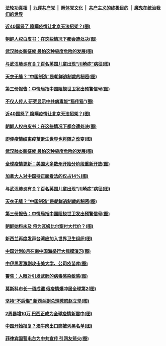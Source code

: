 ####  [法轮功真相](../../../../basic/blob/master/README.md?t=05151501) &nbsp;|&nbsp; [九评共产党](../../../../9ping.md/blob/master/README.md?t=05151501) &nbsp;|&nbsp; [解体党文化](../../../../jtdwh.md/blob/master/README.md?t=05151501)  &nbsp;|&nbsp; [共产主义的终极目的](../../../../gczydzjmd.md/blob/master/README.md?t=05151501) &nbsp;|&nbsp; [魔鬼在统治我们的世界](../../../../mgztzwmdsj.md/blob/master/README.md?t=05151501) 

#### [近40国怒了 隐瞒疫情让北京无法招架？(图)](../pages/p9/933334.md?t=05151501) 

#### [朝鲜人权白皮书：在这些情况下都会遭处决(图)](../pages/p9/933253.md?t=05151501) 

#### [武汉肺炎新征候 最怕这种极度危险的发展(图)](../pages/p9/933247.md?t=05151501) 

#### [与武汉肺炎有关？百名英国儿童出现“川崎症”病征(图)](../pages/p9/933201.md?t=05151501) 

#### [天衣无缝？“中国制造”是朝鲜逃制裁的秘密(图)](../pages/p9/933141.md?t=05151501) 

#### [第三份报告：中情局指中国阻挠世卫发出预警信号(图)](../pages/p9/933192.md?t=05151501) 

#### [不仅人传人 研究显示中共病毒能“猫传猫”(图)](../pages/p9/933156.md?t=05151501) 

#### [近40国怒了 隐瞒疫情让北京无法招架？(图)](../pages/p9/933334.md?t=05151501) 

#### [朝鲜人权白皮书：在这些情况下都会遭处决(图)](../pages/p9/933253.md?t=05151501) 

#### [即便疫情结束疫苗诞生世界也将随之改变(图)](../pages/p9/933300.md?t=05151501) 

#### [武汉肺炎新征候 最怕这种极度危险的发展(图)](../pages/p9/933247.md?t=05151501) 

#### [全球疫情更新：美国大多数州开始分阶段重新开放(图)](../pages/p9/933278.md?t=05151501) 

#### [加拿大人对中国持正面看法的仅占14%(图)](../pages/p9/933261.md?t=05151501) 

#### [与武汉肺炎有关？百名英国儿童出现“川崎症”病征(图)](../pages/p9/933201.md?t=05151501) 

#### [天衣无缝？“中国制造”是朝鲜逃制裁的秘密(图)](../pages/p9/933141.md?t=05151501) 

#### [第三份报告：中情局指中国阻挠世卫发出预警信号(图)](../pages/p9/933192.md?t=05151501) 

#### [朝鲜始料未及 将为瓦姆比尔案付大代价？(图)](../pages/p9/933145.md?t=05151501) 

#### [新西兰再度发声台湾应加入世界卫生组织(图)](../pages/p9/933190.md?t=05151501) 

#### [中国计划8月在南中国海举行大规模演习(图)](../pages/p9/933189.md?t=05151501) 

#### [中伊黑客激剧攻击美大学、公司疫苗库(图)](../pages/p9/933187.md?t=05151501) 

#### [警告：人眼对引发武肺的病毒感染敏感(图)](../pages/p9/933083.md?t=05151501) 

#### [莫斯科市长一语成谶 俄疫情爆冲居全球第2(图)](../pages/p9/933038.md?t=05151501) 

#### [坚持“不后悔” 新西兰副总理惹怒赵立坚(图)](../pages/p9/933031.md?t=05151501) 

#### [2周暴增10万 巴西正成为全球疫情新震中(图)](../pages/p9/933096.md?t=05151501) 

#### [中国开始报复？澳牛肉出口商被列黑名单(图)](../pages/p9/933093.md?t=05151501) 

#### [菲律宾国营电台为中共宣传 引网友怒火(图)](../pages/p9/933034.md?t=05151501) 


